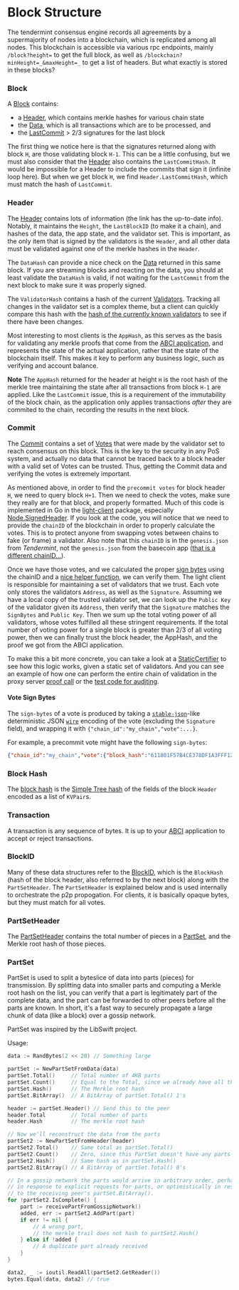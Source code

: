 # Block Structure

The tendermint consensus engine records all agreements by a supermajority of
nodes into a blockchain, which is replicated among all nodes.  This blockchain
is accessible via various rpc endpoints, mainly `/block?height=` to get the full
block, as well as `/blockchain?minHeight=_&maxHeight=_` to get a list of headers.
But what exactly is stored in these blocks?

### Block

A [Block](/docs/internals/tendermint-types#Block) contains:

* a [Header](#header), which contains merkle hashes for various chain state
* the [Data](/docs/internals/tendermint-types#Data), which is all transactions which are to be processed, and
* the [LastCommit](#commit) > 2/3 signatures for the last block

The first thing we notice here is that the signatures returned along with block `H`,
are those validating block `H-1`.  This can be a little confusing, but we must also
consider that the [Header](/docs/internals/tendermint-types#Header) also contains the `LastCommitHash`.
It would be impossible for a Header to include the commits that sign it (infinite loop here). But when we get block `H`, we
find `Header.LastCommitHash`, which must match the hash of `LastCommit`.

### Header

The [Header](/docs/internals/tendermint-types#Header) contains lots of information (the link
has the up-to-date info).  Notably, it maintains the `Height`, the `LastBlockID`
(to make it a chain), and hashes of the data, the app state, and the validator set.
This is important, as the only item that is signed by the validators is the `Header`,
and all other data must be validated against one of the merkle hashes in the `Header`.

The `DataHash` can provide a nice check on the [Data](/docs/internals/tendermint-types#Data)
returned in this same block. If you are streaming blocks and reacting on the data,
you should at least validate the `DataHash` is valid, if not waiting for the
`LastCommit` from the next block to make sure it was properly signed.

The `ValidatorHash` contains a hash of the current
[Validators](/docs/internals/tendermint-types#Validator). Tracking all changes in the
validator set is a complex theme, but a client can quickly compare this hash
with the [hash of the currently known validators](/docs/internals/tendermint-types#ValidatorSet.Hash)
to see if there have been changes.

Most interesting to most clients is the `AppHash`, as this serves as the basis for
validating any merkle proofs that come from the [ABCI application](https://github.com/tendermint/abci),
and represents the state of the actual application, rather that the state of the
blockchain itself. This makes it key to perform any business logic, such as
verifying and account balance.

**Note** The `AppHash` returned for the header at height `H` is the root hash of
the merkle tree maintaining the state after all transactions from block `H-1`
are applied.  Like the `LastCommit` issue, this is a requirement of the
immutability of the block chain, as the application only applies transactions
*after* they are commited to the chain, recording the results in the next block.

### Commit

The [Commit](/docs/internals/tendermint-types#Commit) contains a set of
[Votes](/docs/internals/tendermint-types#Vote) that were made by the validator set to
reach consensus on this block. This is the key to the security in any PoS
system, and actually no data that cannot be traced back to a block header
with a valid set of Votes can be trusted. Thus, getting the Commit data
and verifying the votes is extremely important.

As mentioned above, in order to find the `precommit votes` for block header `H`,
we need to query block `H+1`.  Then we need to check the votes, make sure they
really are for that block, and properly formatted. Much of this code is implemented
in Go in the [light-client](https://github.com/tendermint/light-client) package,
especially [Node.SignedHeader](https://github.com/tendermint/light-client/blob/develop/rpc/node.go#L117).
If you look at the code, you will notice that we need to provide the `chainID`
of the blockchain in order to properly calculate the votes.  This is to protect
anyone from swapping votes between chains to fake (or frame) a validator.
Also note that this `chainID` is in the `genesis.json` from _Tendermint_,
not the `genesis.json` from the basecoin app ([that is a different chainID...](https://github.com/tendermint/basecoin/issues/32)).

Once we have those votes,
and we calculated the proper [sign bytes](/docs/internals/tendermint-types#Vote.WriteSignBytes)
using the chainID and a [nice helper function](/docs/internals/tendermint-types#SignBytes),
we can verify them.  The light client is responsible for maintaining a set of
validators that we trust.  Each vote only stores the validators `Address`, as well
as the `Signature`. Assuming we have a local copy of the trusted validator set,
we can look up the `Public Key` of the validator given its `Address`, then
verify that the `Signature` matches the `SignBytes` and `Public Key`.
Then we sum up the total voting power of all validators, whose votes fulfilled
all these stringent requirements. If the total number of voting power for a single block is greater
than 2/3 of all voting power, then we can finally trust the
block header, the AppHash, and the proof we got from the ABCI application.

To make this a bit more concrete, you can take a look at a
[StaticCertifier](https://github.com/tendermint/light-client/blob/develop/rpc/certifier.go#L23)
to see how this logic works, given a static set of validators. And you can see
an example of how one can perform the entire chain of validation in the
proxy server [proof call](https://github.com/tendermint/light-client/blob/develop/proxy/viewer.go#L61)
or the [test code for auditing](https://github.com/tendermint/light-client/blob/develop/rpc/tests/node_test.go#L102).

#### Vote Sign Bytes
The `sign-bytes` of a vote is produced by taking a [`stable-json`](https://github.com/substack/json-stable-stringify)-like deterministic JSON [`wire`](/docs/internals/wire-protocol) encoding of the vote (excluding the `Signature` field), and wrapping it with `{"chain_id":"my_chain","vote":...}`.

For example, a precommit vote might have the following `sign-bytes`:

```json
{"chain_id":"my_chain","vote":{"block_hash":"611801F57B4CE378DF1A3FFF1216656E89209A99","block_parts_header":{"hash":"B46697379DBE0774CC2C3B656083F07CA7E0F9CE","total":123},"height":1234,"round":1,"type":2}}
```

### Block Hash

The [block hash](/docs/internals/tendermint-types#Block.Hash) is the [Simple Tree hash](Merkle-Trees#simple-tree-with-dictionaries) of the fields of the block `Header` encoded as a list of `KVPair`s.

### Transaction

A transaction is any sequence of bytes.  It is up to your [ABCI](https://github.com/tendermint/abci) application to accept or reject transactions.

### BlockID

Many of these data structures refer to the [BlockID](/docs/internals/tendermint-types#BlockID),
which is the `BlockHash` (hash of the block header, also referred to by the next block)
along with the `PartSetHeader`.  The `PartSetHeader` is explained below and is used internally
to orchestrate the p2p propogation.  For clients, it is basically opaque bytes,
but they must match for all votes.

### PartSetHeader

The [PartSetHeader](/docs/internals/tendermint-types#PartSetHeader) contains the total number of pieces in a [PartSet](/docs/internals/tendermint-types#PartSet), and the Merkle root hash of those pieces.

### PartSet

PartSet is used to split a byteslice of data into parts (pieces) for transmission.
By splitting data into smaller parts and computing a Merkle root hash on the list,
you can verify that a part is legitimately part of the complete data, and the
part can be forwarded to other peers before all the parts are known.  In short,
it's a fast way to securely propagate a large chunk of data (like a block) over a gossip network.

PartSet was inspired by the LibSwift project.

Usage:

```Go
data := RandBytes(2 << 20) // Something large

partSet := NewPartSetFromData(data)
partSet.Total()     // Total number of 4KB parts
partSet.Count()     // Equal to the Total, since we already have all the parts
partSet.Hash()      // The Merkle root hash
partSet.BitArray()  // A BitArray of partSet.Total() 1's

header := partSet.Header() // Send this to the peer
header.Total        // Total number of parts
header.Hash         // The merkle root hash

// Now we'll reconstruct the data from the parts
partSet2 := NewPartSetFromHeader(header)
partSet2.Total()    // Same total as partSet.Total()
partSet2.Count()    // Zero, since this PartSet doesn't have any parts yet.
partSet2.Hash()     // Same hash as in partSet.Hash()
partSet2.BitArray() // A BitArray of partSet.Total() 0's

// In a gossip network the parts would arrive in arbitrary order, perhaps
// in response to explicit requests for parts, or optimistically in response
// to the receiving peer's partSet.BitArray().
for !partSet2.IsComplete() {
    part := receivePartFromGossipNetwork()
    added, err := partSet2.AddPart(part)
    if err != nil {
		// A wrong part,
        // the merkle trail does not hash to partSet2.Hash()
    } else if !added {
        // A duplicate part already received
    }
}

data2, _ := ioutil.ReadAll(partSet2.GetReader())
bytes.Equal(data, data2) // true
```
